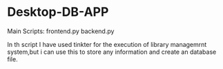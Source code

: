 # Desktop-DB-APP

Main Scripts:
frontend.py
backend.py

In th script I have used tinkter for the execution of library managemrnt system,but i can use this to store any information and create an database file.
